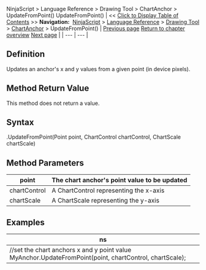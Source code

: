 ﻿
NinjaScript > Language Reference > Drawing Tool > ChartAnchor > UpdateFromPoint()
UpdateFromPoint()
| << [Click to Display Table of Contents](updatefrompoint.md) >> **Navigation:**     [NinjaScript](ninjascript.md) > [Language Reference](language_reference_wip.md) > [Drawing Tool](drawing_tools.md) > [ChartAnchor](chartanchor.md) > UpdateFromPoint() | [Previous page](time.md) [Return to chapter overview](chartanchor.md) [Next page](updatexfrompoint.md) |
| --- | --- |
## Definition
Updates an anchor's x and y values from a given point (in device pixels).
 
## Method Return Value
This method does not return a value.
## 
## Syntax
<ChartAnchor>.UpdateFromPoint(Point point, ChartControl chartControl, ChartScale chartScale)
## 
## Method Parameters
| point | The chart anchor's point value to be updated |
| --- | --- |
| chartControl | A ChartControl representing the x-axis |
| chartScale | A ChartScale representing the y-axis |

## Examples
| ns |
| --- |
| //set the chart anchors x and y point value MyAnchor.UpdateFromPoint(point, chartControl, chartScale); |
